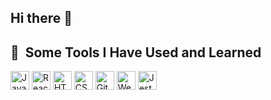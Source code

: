 ## Hi there 👋

<!--
**SaraToth/SaraToth** is a ✨ _special_ ✨ repository because its `README.md` (this file) appears on your GitHub profile.

Here are some ideas to get you started:

- 🔭 I’m currently working on ...
- 🌱 I’m currently learning ...
- 👯 I’m looking to collaborate on ...
- 🤔 I’m looking for help with ...
- 💬 Ask me about ...
- 📫 How to reach me: ...
- 😄 Pronouns: ...
- ⚡ Fun fact: ...
-->

<h2> 🚀 &nbsp;Some Tools I Have Used and Learned</h2>
<p align="left">
<img src="https://cdn.jsdelivr.net/gh/devicons/devicon@latest/icons/javascript/javascript-original.svg" alt="Javascript" width="30" height="30" />
<img src="https://cdn.jsdelivr.net/gh/devicons/devicon@latest/icons/react/react-original.svg" alt="React" width="30" height="30" />
<img src="https://cdn.jsdelivr.net/gh/devicons/devicon@latest/icons/html5/html5-original.svg" alt="HTML5" width="30" height="30"/>
<img src="https://cdn.jsdelivr.net/gh/devicons/devicon@latest/icons/css3/css3-original.svg" alt="CSS3" width="30" height="30" />
<img src="https://cdn.jsdelivr.net/gh/devicons/devicon@latest/icons/git/git-original.svg" alt="Git" width="30" height="30" />
<img src="https://cdn.jsdelivr.net/gh/devicons/devicon@latest/icons/webpack/webpack-original.svg" alt="Webpack" width="30" height="30" />
<img src="https://cdn.jsdelivr.net/gh/devicons/devicon@latest/icons/jest/jest-plain.svg" alt="Jest" width="30" height="30" />
          
          
          
          
          
</p>
